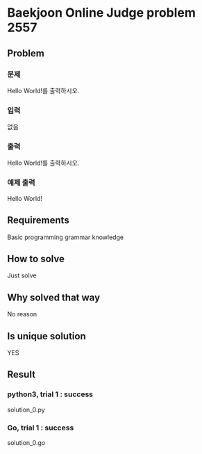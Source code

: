 # Baekjoon Online Judge problem 2557

## Problem

### 문제
Hello World!를 출력하시오.

### 입력
없음

### 출력
Hello World!를 출력하시오.

### 예제 출력
Hello World!

## Requirements
Basic programming grammar knowledge

## How to solve
Just solve

## Why solved that way
No reason

## Is unique solution
YES

## Result

### python3, trial 1 : success
solution_0.py

### Go, trial 1 : success
solution_0.go